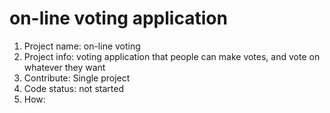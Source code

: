 # on-line voting application
1. Project name:
    on-line voting
2. Project info:
    voting application that people can make votes, and vote on whatever they want
3. Contribute:
    Single project
4. Code status:
    not started
5. How:
